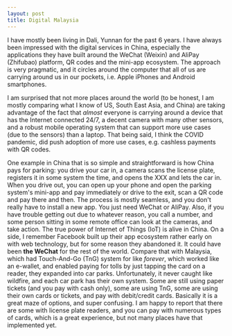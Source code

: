 ```yaml
---
layout: post
title: Digital Malaysia
---
```

I have mostly been living in Dali, Yunnan for the past 6 years. I have always been impressed with the digital services in China, especially the applications they have built around the WeChat (Weixin) and AliPay (Zhifubao) platform, QR codes and the mini-app ecosystem. The approach is very pragmatic, and it circles around the computer that all of us are carrying around us in our pockets, i.e. Apple iPhones and Android smartphones.

I am surprised that not more places around the world (to be honest, I am mostly comparing what I know of US, South East Asia, and China) are taking advantage of the fact that _almost_ everyone is carrying around a device that has the Internet connected 24/7, a decent camera with many other sensors, and a robust mobile operating system that can support more use cases (due to the sensors) than a laptop. That being said, I think the COVID pandemic, did push adoption of more use cases, e.g. cashless payments with QR codes.

One example in China that is so simple and straightforward is how China pays for parking: you drive your car in, a camera scans the license plate, registers it in some system the time, and opens the XXX and lets the car in. When you drive out, you can open up your phone and open the parking system's mini-app and pay immediately or drive to the exit, scan a QR code and pay there and then. The process is mostly seamless, and you don't really have to install a new app. You just need WeChat or AliPay. Also, if you have trouble getting out due to whatever reason, you call a number, and some person sitting in some remote office can look at the cameras, and take action. The true power of Internet of Things (IoT) is alive in China. On a side, I remember Facebook built up their app ecosystem rather early on with web technology, but for some reason they abandoned it. It could have been **the WeChat** for the rest of the world. Compare that with Malaysia, which had Touch-And-Go (TnG) system for like _forever_, which worked like an e-wallet, and enabled paying for tolls by just tapping the card on a reader, they expanded into car parks. Unfortunately, it never caught like wildfire, and each car park has their own system. Some are still using paper tickets (and you pay with cash only), some are using TnG, some are using their own cards or tickets, and pay with debit/credit cards. Basically it is a great maze of options, and super confusing. I am happy to report that there are some with license plate readers, and you can pay with numerous types of cards, which is a great experience, but not many places have that implemented yet.



